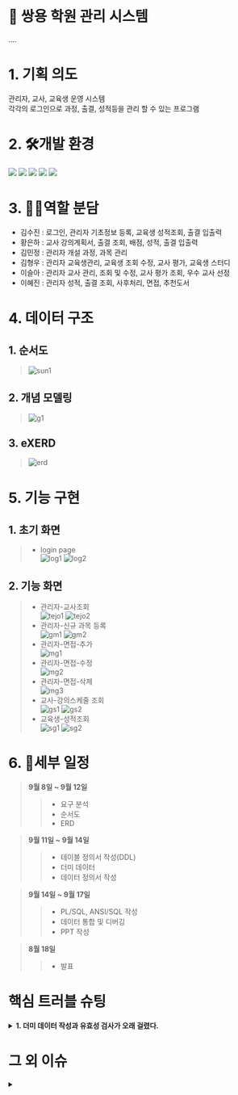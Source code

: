 # :office: 쌍용 학원 관리 시스템
....
# 1. 기획 의도
관리자, 교사, 교육생 운영 시스템<br>
각각의 로그인으로 과정, 출결, 성적등을 관리 할 수 있는 프로그램

# 2. 🛠개발 환경
 
<img src="https://img.shields.io/badge/Oracle-F80000?style=for-the-badge&logo=oracle&logoColor=white"> <img src="https://img.shields.io/badge/OracleDeveloper-007396?style=for-the-badge&logo=devlop&logoColor=white"> <img src="https://img.shields.io/badge/eXERD-C28F2C?style=for-the-badge&logo=exerd&logoColor=white"> <img src="https://img.shields.io/badge/window-0078D4?style=for-the-badge&logo=windows&logoColor=white"> <img src="https://img.shields.io/badge/window-000000?style=for-the-badge&logo=macos&logoColor=white">


# 3. 👯‍♂️역할 분담
- 김수진 : 로그인, 관리자 기초정보 등록, 교육생 성적조회, 출결 입출력<br>
- 황은하 : 교사 강의계획서, 출결 조회, 배점, 성적, 출결 입출력<br>
- 김민정 : 관리자 개설 과정, 과목 관리<br>
- 김형우 : 관리자 교육생관리, 교육생 조회 수정, 교사 평가, 교육생 스터디 <br>
- 이슬아 : 관리자 교사 관리, 조회 및 수정, 교사 평가 조회, 우수 교사 선정<br>
- 이혜진 : 관리자 성적, 출결 조회, 사후처리, 면접, 추천도서<br>

# 4. 데이터 구조
## 1. 순서도
> ![sun1](./images/sun1.png)

## 2. 개념 모델링
> ![g1](./images/g1.png)

## 3. eXERD
> ![erd](./images/erd1.png)

# 5. 기능 구현
## 1. 초기 화면
> - login page <br>
> ![log1](./images/log1.png)
> ![log2](./images/log2.png)

## 2. 기능 화면
> - 관리자-교사조회<br>
> ![tejo1](./images/main1.png)
> ![tejo2](./images/main2.png)
> - 관리자-신규 과목 등록<br>
> ![gm1](./images/gm1.png)
> ![gm2](./images/gm2.png)
> - 관리자-면접-추가<br>
> ![mg1](./images/mg1.png)
> - 관리자-면접-수정<br>
> ![mg2](./images/mg2.png)
> - 관리자-면접-삭제<br>
> ![mg3](./images/mg3.png)
> - 교사-강의스케줄 조회 <br>
> ![gs1](./images/gs1.png)
> ![gs2](./images/gs2.png)
> - 교육생-성적조회 <br>
> ![sg1](./images/sg1.png)
> ![sg2](./images/sg2.png)


# 6. 📜세부 일정
> <strong>9월 8일 ~ 9월 12일</strong><br>
>> - 요구 분석
>> - 순서도
>> - ERD<br>

> <strong>9월 11일 ~ 9월 14일</strong><br>
>> - 테이블 정의서 작성(DDL)
>> - 더미 데이터 
>> - 데이터 정의서 작성<br>

> <strong>9월 14일 ~ 9월 17일</strong><br>
>> - PL/SQL, ANSI/SQL 작성
>> - 데이터 통합 및 디버깅
>> - PPT 작성<br>

> <strong>8월 18일</strong><br>
>> - 발표 <br>
  
  # 핵심 트러블 슈팅
<details>
<summary> <strong>1. 더미 데이터 작성과 유효성 검사가 오래 걸렸다.</strong> </summary>
  - 출결 더미 데이터가 약 7만개 였고 그 데이터들을 insert문으로 바꾸는데 시간이 오래 걸렸다.<br>하지만 자바 파일 입출력으로 한번 코드를 짜 놓아 시간이 그나마 단축 되었다.<br><br>
<summary> <strong>2. 익숙치 않은 PL/SQL에서 시간이 오래 걸렸다.</strong> </summary>
  - PL/SQL이 자바와 비교하자면 변수,메소드,조건문등을 구현할 수 있는 코드 인데 사용법이 익숙치 않아 CRUD만 하는데도 오래 걸렸다<br><br>
</details>

# 그 외 이슈
<details>
<summary><strong>
  </strong> </summary>
 <br>
</details>
  
  

  